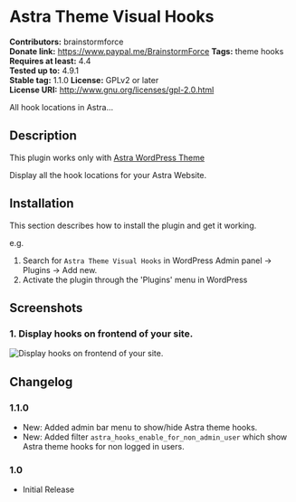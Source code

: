 # Astra Theme Visual Hooks #
**Contributors:** brainstormforce  
**Donate link:** https://www.paypal.me/BrainstormForce
**Tags:** theme hooks  
**Requires at least:** 4.4  
**Tested up to:** 4.9.1  
**Stable tag:** 1.1.0
**License:** GPLv2 or later  
**License URI:** http://www.gnu.org/licenses/gpl-2.0.html  

All hook locations in Astra...

## Description ##

This plugin works only with <a href="https://wpastra.com/">Astra WordPress Theme</a>

Display all the hook locations for your Astra Website.

## Installation ##

This section describes how to install the plugin and get it working.

e.g.

1. Search for `Astra Theme Visual Hooks` in WordPress Admin panel -> Plugins -> Add new.
1. Activate the plugin through the 'Plugins' menu in WordPress

## Screenshots ##

### 1. Display hooks on frontend of your site. ###
![Display hooks on frontend of your site.](http://ps.w.org/astra-theme-visual-hooks/assets/screenshot-1.png)


## Changelog ##

### 1.1.0 ###
* New: Added admin bar menu to show/hide Astra theme hooks.
* New: Added filter `astra_hooks_enable_for_non_admin_user` which show Astra theme hooks for non logged in users.

### 1.0 ###
* Initial Release
